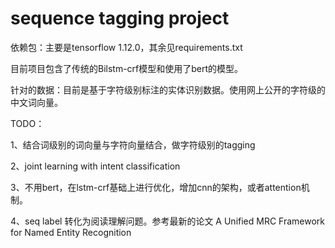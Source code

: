 # sequence tagging project

依赖包：主要是tensorflow 1.12.0，其余见requirements.txt

目前项目包含了传统的Bilstm-crf模型和使用了bert的模型。

针对的数据：目前是基于字符级别标注的实体识别数据。使用网上公开的字符级的中文词向量。

TODO：

1、结合词级别的词向量与字符向量结合，做字符级别的tagging

2、joint learning with intent classification

3、不用bert，在lstm-crf基础上进行优化，增加cnn的架构，或者attention机制。

4、seq label 转化为阅读理解问题。参考最新的论文 A Unified MRC Framework for Named Entity Recognition

